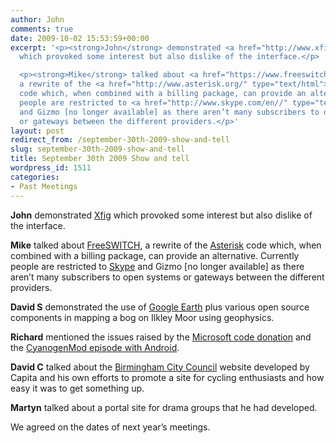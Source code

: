 ```yaml
---
author: John
comments: true
date: 2009-10-02 15:53:59+00:00
excerpt: '<p><strong>John</strong> demonstrated <a href="http://www.xfig.org/" type="text/html">Xfig</a>
  which provoked some interest but also dislike of the interface.</p>

  <p><strong>Mike</strong> talked about <a href="https://www.freeswitch.org/" type="text/html">FreeSWITCH</a>,
  a rewrite of the <a href="http://www.asterisk.org/" type="text/html">Asterisk</a>
  code which, when combined with a billing package, can provide an alternative. Currently
  people are restricted to <a href="http://www.skype.com/en//" type="text/html">Skype</a>
  and Gizmo [no longer available] as there aren’t many subscribers to open systems
  or gateways between the different providers.</p>'
layout: post
redirect_from: /september-30th-2009-show-and-tell
slug: september-30th-2009-show-and-tell
title: September 30th 2009 Show and tell
wordpress_id: 1511
categories:
- Past Meetings
---
```


**John** demonstrated [Xfig](http://www.xfig.org/) which provoked some interest but also dislike of the interface.




**Mike** talked about [FreeSWITCH](https://www.freeswitch.org/), a rewrite of the [Asterisk](http://www.asterisk.org/) code which, when combined with a billing package, can provide an alternative. Currently people are restricted to [Skype](http://www.skype.com/en//) and Gizmo [no longer available] as there aren’t many subscribers to open systems or gateways between the different providers.




**David S** demonstrated the use of [Google Earth](http://www.google.com/earth/) plus various open source components in mapping a bog on Ilkley Moor using geophysics.




**Richard** mentioned the issues raised by the [Microsoft code donation](http://www.microsoft.com/en-us/news/features/2009/jul09/07-20linuxqa.aspx) and the [CyanogenMod episode with Android](http://en.wikipedia.org/wiki/CyanogenMod).




**David C** talked about the [Birmingham City Council](http://www.birmingham.gov.uk/) website developed by Capita and his own efforts to promote a site for cycling enthusiasts and how easy it was to get something up.




**Martyn** talked about a portal site for drama groups that he had developed.




We agreed on the dates of next year’s meetings.
